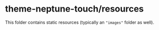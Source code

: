 # theme-neptune-touch/resources

This folder contains static resources (typically an `"images"` folder as well).
